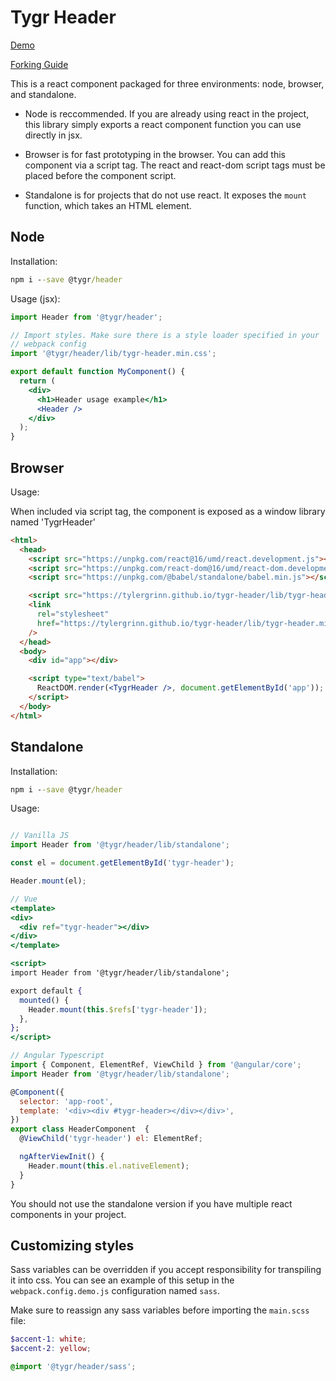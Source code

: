 # Tygr Header

[Demo](https://tygr.info/download/@tygr/header/lib/demo)

[Forking Guide](https://github.com/tylergrinn/tygr-logo/blob/main/docs/forking.md)

This is a react component packaged for three environments: node, browser, and standalone.

- Node is reccommended. If you are already using react in the project, this library simply exports a react component function you can use directly in jsx.

- Browser is for fast prototyping in the browser. You can add this component via a script tag. The react and react-dom script tags must be placed before the component script.

- Standalone is for projects that do not use react. It exposes the `mount` function, which takes an HTML element.

## Node

Installation:

```cmd
npm i --save @tygr/header
```

Usage (jsx):

```jsx
import Header from '@tygr/header';

// Import styles. Make sure there is a style loader specified in your
// webpack config
import '@tygr/header/lib/tygr-header.min.css';

export default function MyComponent() {
  return (
    <div>
      <h1>Header usage example</h1>
      <Header />
    </div>
  );
}
```

## Browser

Usage:

When included via script tag, the component is exposed as a window library named 'TygrHeader'

```html
<html>
  <head>
    <script src="https://unpkg.com/react@16/umd/react.development.js"></script>
    <script src="https://unpkg.com/react-dom@16/umd/react-dom.development.js"></script>
    <script src="https://unpkg.com/@babel/standalone/babel.min.js"></script>

    <script src="https://tylergrinn.github.io/tygr-header/lib/tygr-header.min.js"></script>
    <link
      rel="stylesheet"
      href="https://tylergrinn.github.io/tygr-header/lib/tygr-header.min.css"
    />
  </head>
  <body>
    <div id="app"></div>

    <script type="text/babel">
      ReactDOM.render(<TygrHeader />, document.getElementById('app'));
    </script>
  </body>
</html>
```

## Standalone

Installation:

```cmd
npm i --save @tygr/header
```

Usage:

```jsx

// Vanilla JS
import Header from '@tygr/header/lib/standalone';

const el = document.getElementById('tygr-header');

Header.mount(el);

// Vue
<template>
<div>
  <div ref="tygr-header"></div>
</div>
</template>

<script>
import Header from '@tygr/header/lib/standalone';

export default {
  mounted() {
    Header.mount(this.$refs['tygr-header']);
  },
};
</script>

// Angular Typescript
import { Component, ElementRef, ViewChild } from '@angular/core';
import Header from '@tygr/header/lib/standalone';

@Component({
  selector: 'app-root',
  template: '<div><div #tygr-header></div></div>',
})
export class HeaderComponent  {
  @ViewChild('tygr-header') el: ElementRef;

  ngAfterViewInit() {
    Header.mount(this.el.nativeElement);
  }
}
```

You should not use the standalone version if you have multiple react components in your project.

## Customizing styles

Sass variables can be overridden if you accept responsibility for transpiling it into css. You can see an example of this setup in the `webpack.config.demo.js` configuration named `sass`.

Make sure to reassign any sass variables before importing the `main.scss` file:

```scss
$accent-1: white;
$accent-2: yellow;

@import '@tygr/header/sass';
```
